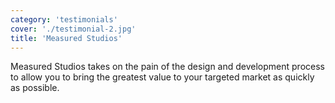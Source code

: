 ```yaml
---
category: 'testimonials'
cover: './testimonial-2.jpg'
title: 'Measured Studios'
---
```


Measured Studios takes on the pain of the design and development process to allow you to bring the greatest value to your targeted market as quickly as possible.
